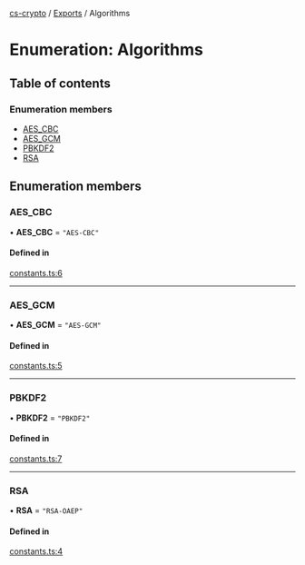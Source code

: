 [cs-crypto](../README.md) / [Exports](../modules.md) / Algorithms

# Enumeration: Algorithms

## Table of contents

### Enumeration members

- [AES\_CBC](Algorithms.md#aes_cbc)
- [AES\_GCM](Algorithms.md#aes_gcm)
- [PBKDF2](Algorithms.md#pbkdf2)
- [RSA](Algorithms.md#rsa)

## Enumeration members

### AES\_CBC

• **AES\_CBC** = `"AES-CBC"`

#### Defined in

[constants.ts:6](https://github.com/very-amused/cs-crypto/blob/4379417/src/constants.ts#L6)

___

### AES\_GCM

• **AES\_GCM** = `"AES-GCM"`

#### Defined in

[constants.ts:5](https://github.com/very-amused/cs-crypto/blob/4379417/src/constants.ts#L5)

___

### PBKDF2

• **PBKDF2** = `"PBKDF2"`

#### Defined in

[constants.ts:7](https://github.com/very-amused/cs-crypto/blob/4379417/src/constants.ts#L7)

___

### RSA

• **RSA** = `"RSA-OAEP"`

#### Defined in

[constants.ts:4](https://github.com/very-amused/cs-crypto/blob/4379417/src/constants.ts#L4)
